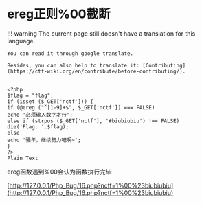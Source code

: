 # ereg正则%00截断
!!! warning
    The current page still doesn't have a translation for this language.

    You can read it through google translate.

    Besides, you can also help to translate it: [Contributing](https://ctf-wiki.org/en/contribute/before-contributing/).



```plain

<?php
$flag = "flag";
if (isset ($_GET['nctf'])) {
if (@ereg ("^[1-9]+$", $_GET['nctf']) === FALSE)
echo '必须输入数字才行';
else if (strpos ($_GET['nctf'], '#biubiubiu') !== FALSE)
die('Flag: '.$flag);
else
echo '骚年，继续努力吧啊~';
}
?>
Plain Text
```



ereg函数遇到%00会认为函数执行完毕


[http://127.0.0.1/Php_Bug/16.php?nctf=1%00%23biubiubiu](http://127.0.0.1/Php_Bug/16.php?nctf=1%00%23biubiubiu)




